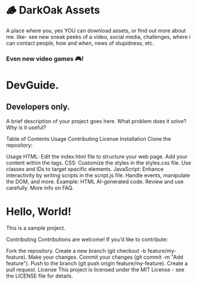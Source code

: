 # 🪵 DarkOak Assets
A place where you, yes YOU can download assets, or find out more about me.
like- see new sneak peeks of a video, social media, challenges, where i can
contact people, how and when, news of stupidness, etc.
### Even new video games 🎮!


# DevGuide.
## Developers only.

A brief description of your project goes here. What problem does it solve? Why is it useful?

Table of Contents
Usage
Contributing
License
Installation
Clone the repository:

Usage
HTML: Edit the index.html file to structure your web page. Add your content within the <body> tags.
CSS: Customize the styles in the styles.css file. Use classes and IDs to target specific elements.
JavaScript: Enhance interactivity by writing scripts in the script.js file. Handle events, manipulate the DOM, and more.
Example:
HTML
AI-generated code. Review and use carefully. More info on FAQ.

<!DOCTYPE html>
<html lang="en">
<head>
    <meta charset="UTF-8">
    <meta name="viewport" content="width=device-width, initial-scale=1.0">
    <link rel="stylesheet" href="styles.css">
    <title>Your Project</title>
</head>
<body>
    <h1>Hello, World!</h1>
    <p>This is a sample project.</p>
    <script src="script.js"></script>
</body>
</html>
Contributing
Contributions are welcome! If you’d like to contribute:

Fork the repository.
Create a new branch (git checkout -b feature/my-feature).
Make your changes.
Commit your changes (git commit -m "Add feature").
Push to the branch (git push origin feature/my-feature).
Create a pull request.
License
This project is licensed under the MIT License - see the LICENSE file for details.

